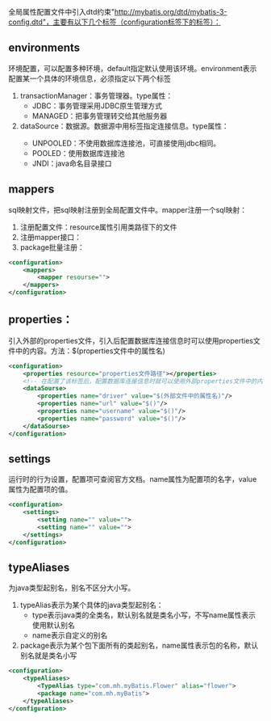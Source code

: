 全局属性配置文件中引入dtd约束"http://mybatis.org/dtd/mybatis-3-config.dtd"，主要有以下几个标签（configuration标签下的标签）：

## environments
环境配置，可以配置多种环境，default指定默认使用该环境。environment表示配置某一个具体的环境信息，必须指定以下两个标签
1. transactionManager：事务管理器。type属性：
    * JDBC：事务管理采用JDBC原生管理方式
    * MANAGED：把事务管理转交给其他服务器
2. dataSource：数据源。数据源中用<property>标签指定连接信息。type属性：
    * UNPOOLED：不使用数据库连接池，可直接使用jdbc相同。
    * POOLED：使用数据库连接池
    * JNDI：java命名目录接口


## mappers 
sql映射文件，把sql映射注册到全局配置文件中。mapper注册一个sql映射：
1. 注册配置文件：resource属性引用类路径下的文件
2. 注册mapper接口：
3. package批量注册：
```xml
<configuration>
    <mappers>
        <mapper resourse="">
    </mappers>
</configuration>
```


## properties：
引入外部的properties文件，引入后配置数据库连接信息时可以使用properties文件中的内容。方法：$(properties文件中的属性名)
```xml
<configuration>
    <properties resource="properties文件路径"></properties>
    <!-- 在配置了该标签后，配置数据库连接信息时就可以使用外部properties文件中的内容 -->
    <dataSourse>
        <properties name="driver" value="$(外部文件中的属性名)"/>
        <properties name="url" value="$()"/>
        <properties name="username" value="$()"/>
        <properties name="password" value="$()"/>
    </dataSourse>
</configuration>
```


## settings
运行时的行为设置，配置项可查阅官方文档。name属性为配置项的名字，value属性为配置项的值。
```xml
<configuration>
    <settings>
        <setting name="" value="">
        <setting name="" value="">
    </settings>
</configuration>
```


## typeAliases
为java类型起别名，别名不区分大小写。
1. typeAlias表示为某个具体的java类型起别名：
    * type表示java类的全类名，默认别名就是类名小写，不写name属性表示使用默认别名
    * name表示自定义的别名
2. package表示为某个包下面所有的类起别名，name属性表示包的名称，默认别名就是类名小写
```xml
<configuration>
    <typeAliases>
        <TypeAlias type="com.mh.myBatis.Flower" alias="flower">
        <package name="com.mh.myBatis">
    </typeAliases>
</configuration>
```